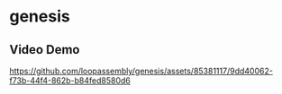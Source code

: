 # genesis

## Video Demo

https://github.com/loopassembly/genesis/assets/85381117/9dd40062-f73b-44f4-862b-b84fed8580d6

